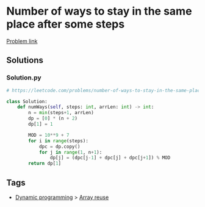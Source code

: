 # Number of ways to stay in the same place after some steps

[Problem link](https://leetcode.com/problems/number-of-ways-to-stay-in-the-same-place-after-some-steps/)

## Solutions


### Solution.py
```py
# https://leetcode.com/problems/number-of-ways-to-stay-in-the-same-place-after-some-steps/

class Solution:
    def numWays(self, steps: int, arrLen: int) -> int:
        n = min(steps+1, arrLen)
        dp = [0] * (n + 2)
        dp[1] = 1

        MOD = 10**9 + 7
        for i in range(steps):
            dpc = dp.copy()
            for j in range(1, n+1):
                dp[j] = (dpc[j-1] + dpc[j] + dpc[j+1]) % MOD
        return dp[1]
```
## Tags

* [Dynamic programming](/Collections/dynamic-programming.md#dynamic-programming) > [Array reuse](/Collections/dynamic-programming.md#array-reuse)
